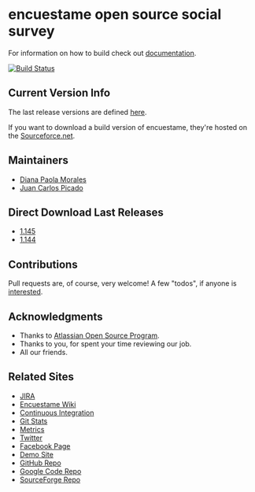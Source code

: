 encuestame open source social survey
====================

For information on how to build check out [documentation](http://wiki.encuestame.org/display/DOC/How+to+build+Encuestame).

[![Build Status](https://secure.travis-ci.org/encuestame/encuestame.png)](http://travis-ci.org/encuestame/encuestame)

## Current Version Info

The last release versions are defined [here](http://wiki.encuestame.org/display/RELEASE/Home).

If you want to download a build version of encuestame, they're hosted on the [Sourceforce.net](http://sourceforge.net/projects/encuestame/files/).

## Maintainers
* [Diana Paola Morales](http://about.me/dianmorales)
* [Juan Carlos Picado](http://about.me/jotadeveloper)

## Direct Download Last Releases

* [1.145](http://code.google.com/p/encuestame/downloads/detail?name=encuestame-1.145-release.zip&can=2&q=)
* [1.144](http://sourceforge.net/projects/encuestame/files/encuestame_beta/1.144/encuestame-1.144-release.zip/download)


## Contributions
Pull requests are, of course, very welcome! A few "todos", if anyone is [interested](http://wiki.encuestame.org/display/COMMIT/Home).

## Acknowledgments
* Thanks to [Atlassian Open Source Program](http://www.atlassian.com/software/views/opensource-license-request.jsp).
* Thanks to you, for spent your time reviewing our job.
* All our friends.

## Related Sites

* [JIRA](http://issues.encuestame.org)
* [Encuestame Wiki](http://wiki.encuestame.org)
* [Continuous Integration](http://ci.encuestame.org)
* [Git Stats](http://stats.encuestame.org/git/)
* [Metrics](http://metrics.encuestame.org)
* [Twitter](http://www.twitter.com/encuestame)
* [Facebook Page](https://www.facebook.com/pages/encuestame/80467777529)
* [Demo Site](http://demo.encuestame.org)
* [GitHub Repo](http://github.com/encuestame)
* [Google Code Repo](http://code.google.com/p/encuestame/)
* [SourceForge Repo](http://sourceforge.net/projects/encuestame/)
